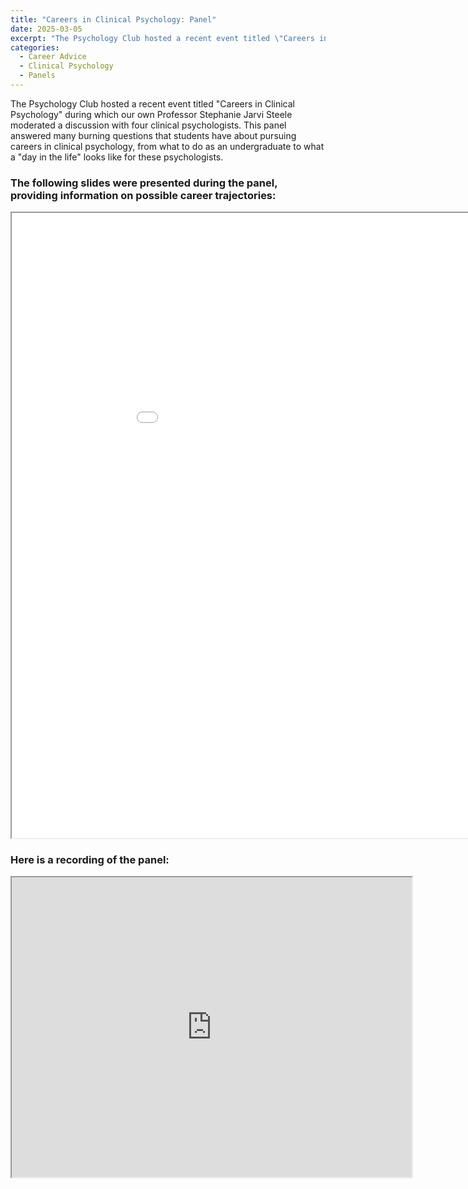 ```yaml
---
title: "Careers in Clinical Psychology: Panel"
date: 2025-03-05
excerpt: "The Psychology Club hosted a recent event titled \"Careers in Clinical Psychology\" during which our own Professor Stephanie Jarvi Steele..."
categories:
  - Career Advice
  - Clinical Psychology
  - Panels
---
```


The Psychology Club hosted a recent event titled "Careers in Clinical Psychology" during which our own Professor Stephanie Jarvi Steele moderated a discussion with four clinical psychologists. This panel answered many burning questions that students have about pursuing careers in clinical psychology, from what to do as an undergraduate to what a "day in the life" looks like for these psychologists. 

### The following slides were presented during the panel, providing information on possible career trajectories:
<iframe src="../assets/Clinical psych INFO.pdf" width="1000" height="1000"></iframe>

### Here is a recording of the panel:
<iframe src="https://drive.google.com/file/d/1HioLGnGbGcKxHM411SlkmyJFIm-tskUs/preview" width="640" height="480" allow="autoplay"></iframe>

